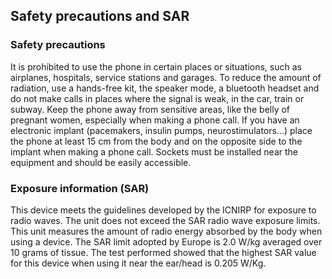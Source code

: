 ## Safety precautions and SAR

### Safety precautions
It is prohibited to use the phone in certain places or situations, such as
airplanes, hospitals, service stations and garages.
To reduce the amount of radiation, use a hands-free kit, the speaker mode, a
bluetooth headset and do not make calls in places where the signal is weak, in the car, train or subway. Keep the phone away from sensitive areas, like the belly of pregnant women, especially when making a phone call. If you have an electronic implant (pacemakers, insulin pumps, neurostimulators...) place the phone at least 15 cm from the body and on the opposite side to the implant when making a phone call.
Sockets must be installed near the equipment and should be easily accessible.

### Exposure information (SAR)

This device meets the guidelines developed by the ICNIRP for exposure to radio waves. The unit does not exceed the SAR radio wave exposure limits. This unit measures the amount of radio energy absorbed by the body when using a device. The SAR limit adopted by Europe is 2.0 W/kg averaged over 10 grams of tissue. The test performed showed that the highest SAR value for this device when using it near the ear/head is 0.205 W/Kg.
